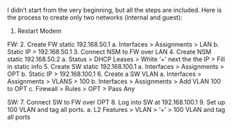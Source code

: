 I didn’t start from the very beginning, but all the steps are included. Here is the process to create only two networks (internal and guest):
1.	Restart Modem

FW:
2.	Create FW static 192.168.50.1
    a.	Interfaces > Assignments > LAN 
    b.	Static IP > 192.168.50.1
3.	Connect NSM to FW over LAN
4.	Create NSM static 192.168.50.2
    a.	Status > DHCP Leases > White ‘+’ next the the IP > Fill in static info
5.	Create SW static 192.168.100.1
    a.	Interfaces > Assignments > OPT 
    b.	Static IP > 192.168.100.1
6.	Create a SW VLAN
    a.	Interfaces > Assignments > VLANS > 100 
    b.	Interfaces > Assignments > Add VLAN 100 to OPT
    c.	Firewall > Rules > OPT > Pass Any

SW: 
7.	Connect SW to FW over OPT
8.	Log into SW at 192.168.100.1
9.	Set up 100 VLAN and tag all ports.
    a.	L2 Features > VLAN > ‘+’ > 100 VLAN and tag all ports
